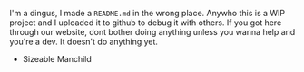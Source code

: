 I'm a dingus, I made a `README.md` in the wrong place. Anywho this is a WIP project and I uploaded it to github to debug it with others.
If you got here through our website, dont bother doing anything unless you wanna help and you're a dev. It doesn't do anything yet.

- Sizeable Manchild
